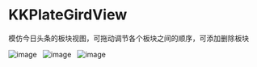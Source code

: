# KKPlateGirdView
模仿今日头条的板块视图，可拖动调节各个板块之间的顺序，可添加删除板块
  
  
 
 ![image](https://github.com/WUYUJIAN/KKPlateGirdView/blob/master/截图/1.PNG) 
 
 ![image](https://github.com/WUYUJIAN/KKPlateGirdView/blob/master/截图/2.PNG) 
 
 ![image](https://github.com/WUYUJIAN/KKPlateGirdView/blob/master/截图/3.PNG) 

